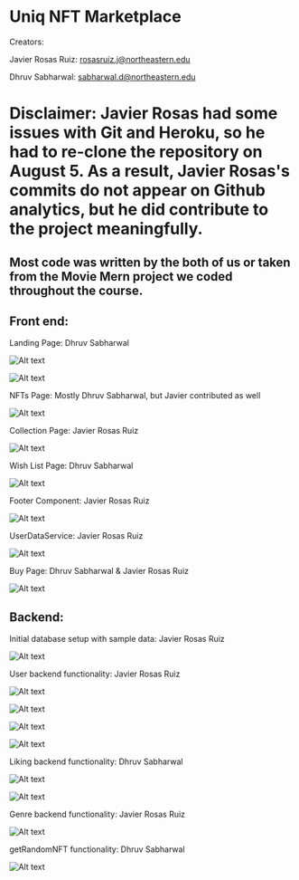 # Uniq NFT Marketplace 

Creators: 

Javier Rosas Ruiz: rosasruiz.j@northeastern.edu

Dhruv Sabharwal: sabharwal.d@northeastern.edu

# Disclaimer: Javier Rosas had some issues with Git and Heroku, so he had to re-clone the repository on August 5. As a result, Javier Rosas's commits do not appear on Github analytics, but he did contribute to the project meaningfully.

## Most code was written by the both of us or taken from the Movie Mern project we coded throughout the course. 

## Front end: 

Landing Page: Dhruv Sabharwal 

![Alt text](./pictures/landing_page_1.png?raw=true "Title")

![Alt text](./pictures/landing_page_2.png?raw=true "Title")


NFTs Page: Mostly Dhruv Sabharwal, but Javier contributed as well

![Alt text](./pictures/explore_page.png?raw=true "Title")


Collection Page: Javier Rosas Ruiz 

![Alt text](./pictures/collection_page.png?raw=true "Title")


Wish List Page: Dhruv Sabharwal  

![Alt text](./pictures/wishlist.png?raw=true "Title")


Footer Component: Javier Rosas Ruiz 

![Alt text](./pictures/footer.png?raw=true "Title")


UserDataService: Javier Rosas Ruiz 

![Alt text](./pictures/user_data_service.png?raw=true "Title")


Buy Page: Dhruv Sabharwal & Javier Rosas Ruiz


![Alt text](./pictures/buy_page.png?raw=true "Title")

## Backend: 

Initial database setup with sample data: Javier Rosas Ruiz 

![Alt text](./pictures/nft_sample_data.png?raw=true "Title")


User backend functionality: Javier Rosas Ruiz 

![Alt text](./pictures/users_dao_1.png?raw=true "Title")

![Alt text](./pictures/users_dao_2.png?raw=true "Title")

![Alt text](./pictures/user_controller_1.png?raw=true "Title")

![Alt text](./pictures/user_controller_2.png?raw=true "Title")


Liking backend functionality: Dhruv Sabharwal  

![Alt text](./pictures/likes_1.png?raw=true "Title")

![Alt text](./pictures/likes_2.png?raw=true "Title")


Genre backend functionality: Javier Rosas Ruiz 

![Alt text](./pictures/genre_backend_functionality.png?raw=true "Title")


getRandomNFT functionality: Dhruv Sabharwal

![Alt text](./pictures/random_nft.png?raw=true "Title")
